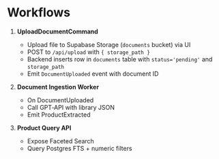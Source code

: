 # Workflows

1. **UploadDocumentCommand**  
   - Upload file to Supabase Storage (`documents` bucket) via UI
   - POST to `/api/upload` with `{ storage_path }`
   - Backend inserts row in `documents` table with `status='pending'` and `storage_path`
   - Emit `DocumentUploaded` event with document ID

2. **Document Ingestion Worker**  
   - On DocumentUploaded  
   - Call GPT‑API with library JSON  
   - Emit ProductExtracted  

3. **Product Query API**  
   - Expose Faceted Search  
   - Query Postgres FTS + numeric filters
